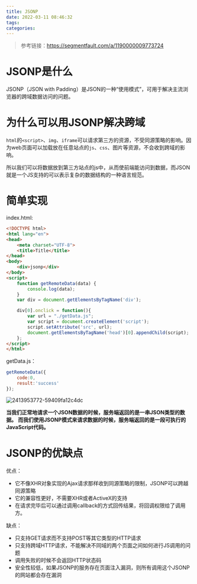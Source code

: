```yaml
---
title: JSONP
date: 2022-03-11 08:46:32
tags:
categories:
---
```


> 参考链接：https://segmentfault.com/a/1190000009773724

# JSONP是什么

JSONP（JSON with Padding）是JSON的一种“使用模式”，可用于解决主流浏览器的跨域数据访问的问题。

# 为什么可以用JSONP解决跨域

`html`的`<script>`、`img`、`iframe`可以请求第三方的资源，不受同源策略的影响。因为web页面可以加载放在任意站点的`js`、`css`、图片等资源，不会收到跨域的影响。

所以我们可以将数据放到第三方站点的js中，从而使前端能访问到数据，而JSON就是一个JS支持的可以表示复杂的数据结构的一种语言规范。

# 简单实现

index.html:

```html
<!DOCTYPE html>
<html lang="en">
<head>
    <meta charset="UTF-8">
    <title>Title</title>
</head>
<body>
    <div>jsonp</div>
</body>
<script>
    function getRemoteData(data) {
        console.log(data);
    }
    var div = document.getElementsByTagName('div');

    div[0].onclick = function(){
        var url = "./getData.js";
        var script = document.createElement('script');
        script.setAttribute('src', url);
        document.getElementsByTagName('head')[0].appendChild(script);
    };
</script>
</html>
```

getData.js：

```js
getRemoteData({
    code:0,
    result:'success'
});
```

![2413953772-59409fa12c4dc](https://cdn.jsdelivr.net/gh/SC-WSKun/HexoStaticFile/img/2413953772-59409fa12c4dc.webp)

**当我们正常地请求一个JSON数据的时候，服务端返回的是一串JSON类型的数据。**
**而我们使用JSONP模式来请求数据的时候，服务端返回的是一段可执行的JavaScript代码。**

# JSONP的优缺点

优点：

- 它不像XHR对象实现的Ajax请求那样收到同源策略的限制，JSONP可以跨越同源策略
- 它的兼容性更好，不需要XHR或者ActiveX的支持
- 在请求完毕后可以通过调用callback的方式回传结果，将回调权限给了调用方。

缺点：

- 只支持GET请求而不支持POST等其它类型的HTTP请求
- 只支持跨域HTTP请求，不能解决不同域的两个页面之间如何进行JS调用的问题
- 调用失败的时候不会返回HTTP状态码
- 安全性较低，如果JSONP的服务存在页面注入漏洞，则所有调用这个JSONP的网站都会存在漏洞

